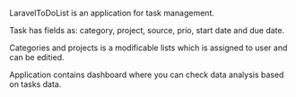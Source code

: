LaravelToDoList is an application for task management.

Task has fields as: category, project, source, prio, start date and due date.

Categories and projects is a modificable lists which is assigned to user and can be editied.

Application contains dashboard where you can check data analysis based on tasks data.
